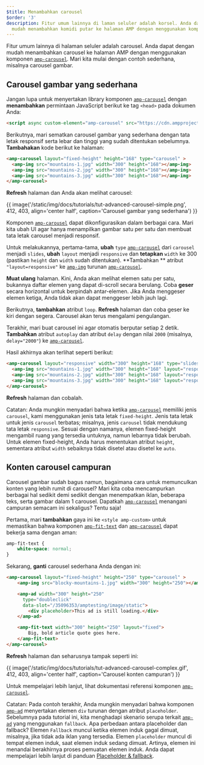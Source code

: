 ```yaml
---
$title: Menambahkan carousel
$order: '3'
description: Fitur umum lainnya di laman seluler adalah korsel. Anda dapat dengan
  mudah menambahkan komidi putar ke halaman AMP dengan menggunakan komponen amp-carousel.
---
```


Fitur umum lainnya di halaman seluler adalah carousel.  Anda dapat dengan mudah menambahkan carousel ke halaman AMP dengan menggunakan komponen [`amp-carousel`](../../../../documentation/components/reference/amp-carousel.md). Mari kita mulai dengan contoh sederhana, misalnya carousel gambar.

## Carousel gambar yang sederhana

Jangan lupa untuk menyertakan library komponen [`amp-carousel`](../../../../documentation/components/reference/amp-carousel.md) dengan **menambahkan** permintaan JavaScript berikut ke tag `<head>` pada dokumen Anda:

```html
<script async custom-element="amp-carousel" src="https://cdn.ampproject.org/v0/amp-carousel-0.1.js"></script>
```

Berikutnya, mari sematkan carousel gambar yang sederhana dengan tata letak responsif serta lebar dan tinggi yang sudah ditentukan sebelumnya. **Tambahakan** kode berikut ke halaman:

```html
<amp-carousel layout="fixed-height" height="168" type="carousel" >
  <amp-img src="mountains-1.jpg" width="300" height="168"></amp-img>
  <amp-img src="mountains-2.jpg" width="300" height="168"></amp-img>
  <amp-img src="mountains-3.jpg" width="300" height="168"></amp-img>
</amp-carousel>
```

**Refresh** halaman dan Anda akan melihat carousel:

{{ image('/static/img/docs/tutorials/tut-advanced-carousel-simple.png', 412, 403, align='center half', caption='Carousel gambar yang sederhana') }}

Komponen [`amp-carousel`](../../../../documentation/components/reference/amp-carousel.md) dapat dikonfigurasikan dalam berbagai cara.  Mari kita ubah UI agar hanya menampilkan gambar satu per satu dan membuat tata letak carousel menjadi responsif.

Untuk melakukannya, pertama-tama, **ubah** `type` [`amp-carousel`](../../../../documentation/components/reference/amp-carousel.md) dari `carousel` menjadi `slides`, **ubah** `layout` menjadi `responsive` dan **tetapkan** `width` ke 300 (pastikan `height` dan `width` sudah ditentukan).  **Tambahkan ** atribut `"layout=responsive"` ke [`amp-img`](../../../../documentation/components/reference/amp-img.md) turunan [`amp-carousel`](../../../../documentation/components/reference/amp-carousel.md).

**Muat ulang** halaman. Kini, Anda akan melihat elemen satu per satu, bukannya daftar elemen yang dapat di-scroll secara berulang. Coba **geser** secara horizontal untuk berpindah antar-elemen. Jika Anda menggeser elemen ketiga, Anda tidak akan dapat menggeser lebih jauh lagi.

Berikutnya, **tambahkan** atribut `loop`. **Refresh** halaman dan coba geser ke kiri dengan segera. Carousel akan terus mengalami pengulangan.

Terakhir, mari buat carousel ini agar otomatis berputar setiap 2 detik. **Tambahkan** atribut `autoplay` dan atribut `delay` dengan nilai `2000` (misalnya, `delay="2000"`) ke [`amp-carousel`](../../../../documentation/components/reference/amp-carousel.md).

Hasil akhirnya akan terlihat seperti berikut:

```html
<amp-carousel layout="responsive" width="300" height="168" type="slides" autoplay delay="2000" loop>
  <amp-img src="mountains-1.jpg" width="300" height="168" layout="responsive"></amp-img>
  <amp-img src="mountains-2.jpg" width="300" height="168" layout="responsive"></amp-img>
  <amp-img src="mountains-3.jpg" width="300" height="168" layout="responsive"></amp-img>
</amp-carousel>
```

**Refresh** halaman dan cobalah.

Catatan: Anda mungkin menyadari bahwa ketika [`amp-carousel`](../../../../documentation/components/reference/amp-carousel.md) memiliki jenis `carousel`, kami menggunakan jenis tata letak `fixed-height`.  Jenis tata letak untuk jenis `carousel` terbatas; misalnya, jenis `carousel` tidak mendukung tata letak `responsive`.  Sesuai dengan namanya, elemen fixed-height mengambil ruang yang tersedia untuknya, namun lebarnya tidak berubah. Untuk elemen fixed-height, Anda harus menentukan atribut `height`, sementara atribut `width` sebaiknya tidak disetel atau disetel ke `auto`.

## Konten carousel campuran

Carousel gambar sudah bagus namun, bagaimana cara untuk memunculkan konten yang lebih rumit di carousel? Mari kita coba mencampurkan berbagai hal sedikit demi sedikit dengan menempatkan iklan, beberapa teks, serta gambar dalam 1 carousel. Dapatkah [`amp-carousel`](../../../../documentation/components/reference/amp-carousel.md) menangani campuran semacam ini sekaligus? Tentu saja!

Pertama, mari **tambahkan** gaya ini ke `<style amp-custom>` untuk memastikan bahwa komponen [`amp-fit-text`](../../../../documentation/components/reference/amp-fit-text.md) dan [`amp-carousel`](../../../../documentation/components/reference/amp-carousel.md) dapat bekerja sama dengan aman:

```css
amp-fit-text {
    white-space: normal;
}
```

Sekarang, **ganti** carousel sederhana Anda dengan ini:

```html
<amp-carousel layout="fixed-height" height="250" type="carousel" >
    <amp-img src="blocky-mountains-1.jpg" width="300" height="250"></amp-img>

    <amp-ad width="300" height="250"
      type="doubleclick"
      data-slot="/35096353/amptesting/image/static">
        <div placeholder>This ad is still loading.</div>
    </amp-ad>

    <amp-fit-text width="300" height="250" layout="fixed">
        Big, bold article quote goes here.
    </amp-fit-text>
</amp-carousel>
```

**Refresh** halaman dan seharusnya tampak seperti ini:

{{ image('/static/img/docs/tutorials/tut-advanced-carousel-complex.gif', 412, 403, align='center half', caption='Carousel konten campuran') }}

Untuk mempelajari lebih lanjut, lihat dokumentasi referensi komponen [`amp-carousel`](../../../../documentation/components/reference/amp-carousel.md).

Catatan: Pada contoh terakhir, Anda mungkin menyadari bahwa komponen [`amp-ad`](../../../../documentation/components/reference/amp-ad.md) menyertakan elemen `div` turunan dengan atribut `placeholder`. Sebelumnya pada tutorial ini, kita menghadapi skenario serupa terkait [`amp-ad`](../../../../documentation/components/reference/amp-ad.md) yang menggunakan `fallback`. Apa perbedaan antara placeholder dan fallback? Elemen `Fallback` muncul ketika elemen induk gagal dimuat, misalnya, jika tidak ada iklan yang tersedia. Elemen `placeholder` muncul di tempat elemen induk, saat elemen induk sedang dimuat. Artinya, elemen ini menandai berakhirnya proses pemuatan elemen induk. Anda dapat mempelajari lebih lanjut di panduan [Placeholder & fallback](../../../../documentation/guides-and-tutorials/develop/style_and_layout/placeholders.md).
